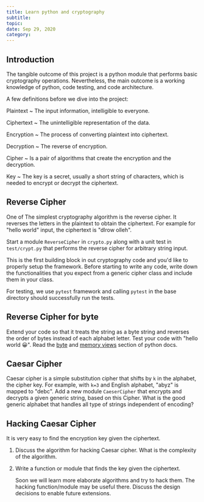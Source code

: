 ```yaml
---
title: Learn python and cryptography
subtitle:
topic:
date: Sep 29, 2020
category:
---
```


## Introduction

The tangible outcome of this project is a python module that performs
basic cryptography operations. Nevertheless, the main outcome is a
working knowledge of python, code testing, and code architecture.

A few definitions before we dive into the project:

Plaintext
~   The input information, intelligible to everyone.

Ciphertext
~   The unintelligible representation of the data.

Encryption
~   The process of converting plaintext into ciphertext.

Decryption
~   The reverse of encryption.

Cipher
~   Is a pair of algorithms that create the encryption and the decryption.

Key
~   The key is a secret, usually a short string of characters, which
    is needed to encrypt or decrypt the ciphertext.

## Reverse Cipher

One of The simplest cryptography algorithm is the reverse cipher. It
reverses the letters in the plaintext to obtain the ciphertext. For
example for "hello world" input, the ciphertext is "dlrow olleh".

Start a module `ReverseCipher` in `crypto.py` along with a unit test in
`test/crypt.py` that performs the reverse cipher for arbitrary string
input.

This is the first building block in out cryptography code and you'd
like to properly setup the framework. Before starting to write any
code, write down the functionalities that you expect from a generic
cipher class and include them in your class.

For testing, we use `pytest` framework and calling `pytest` in the
base directory should successfully run the tests.

<div class="pagebreak"> </div>

## Reverse Cipher for byte

Extend your code so that it treats the string as a byte string and
reverses the order of bytes instead of each alphabet letter.  Test
your code with "hello world 😀". Read the
[byte](https://docs.python.org/3/library/stdtypes.html#binary-sequence-types-bytes-bytearray-memoryview)
and [memory
views](https://docs.python.org/3/library/stdtypes.html#memory-views)
section of python docs.

## Caesar Cipher

Caesar cipher is a simple substitution cipher that shifts by `k` in
the alphabet, the cipher key. For example, with `k=3` and English
alphabet, "abyz" is mapped to "debc". Add a new module `CaeserCipher`
that encrypts and decrypts a given generic string, based on this
Cipher. What is the good generic alphabet that handles all type of
strings independent of encoding?

## Hacking Caesar Cipher

It is very easy to find the encryption key given the ciphertext.

1.  Discuss the algorithm for hacking Caesar cipher. What is the
    complexity of the algorithm.
2.  Write a function or module that finds the key given the
    ciphertext.

    Soon we will learn more elaborate algorithms and try to hack
    them. The hacking function/module may be useful there. Discuss the
    design decisions to enable future extensions.

